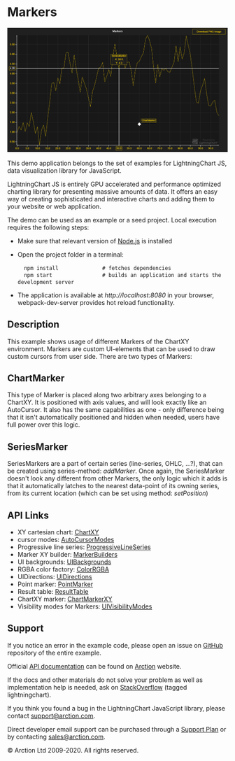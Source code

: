 # Markers

![Markers](markers.png)

This demo application belongs to the set of examples for LightningChart JS, data visualization library for JavaScript.

LightningChart JS is entirely GPU accelerated and performance optimized charting library for presenting massive amounts of data. It offers an easy way of creating sophisticated and interactive charts and adding them to your website or web application.

The demo can be used as an example or a seed project. Local execution requires the following steps:

- Make sure that relevant version of [Node.js](https://nodejs.org/en/download/) is installed
- Open the project folder in a terminal:

        npm install              # fetches dependencies
        npm start                # builds an application and starts the development server

- The application is available at *http://localhost:8080* in your browser, webpack-dev-server provides hot reload functionality.


## Description

This example shows usage of different Markers of the ChartXY environment.
Markers are custom UI-elements that can be used to draw custom cursors from user side. There are two types of Markers:

## ChartMarker

This type of Marker is placed along two arbitrary axes belonging to a ChartXY. It is positioned with axis values, and will look exactly like an AutoCursor. It also has the same capabilities as one - only difference being that it isn't automatically positioned and hidden when needed, users have full power over this logic.

## SeriesMarker

SeriesMarkers are a part of certain series (line-series, OHLC, ...?), that can be created using series-method: *addMarker*. Once again, the SeriesMarker doesn't look any different from other Markers, the only logic which it adds is that it automatically latches to the nearest data-point of its owning series, from its current location (which can be set using method: *setPosition*)


## API Links

* XY cartesian chart: [ChartXY]
* cursor modes: [AutoCursorModes]
* Progressive line series: [ProgressiveLineSeries]
* Marker XY builder: [MarkerBuilders]
* UI backgrounds: [UIBackgrounds]
* RGBA color factory: [ColorRGBA]
* UIDirections: [UIDirections]
* Point marker: [PointMarker]
* Result table: [ResultTable]
* ChartXY marker: [ChartMarkerXY]
* Visibility modes for Markers: [UIVisibilityModes]


## Support

If you notice an error in the example code, please open an issue on [GitHub][0] repository of the entire example.

Official [API documentation][1] can be found on [Arction][2] website.

If the docs and other materials do not solve your problem as well as implementation help is needed, ask on [StackOverflow][3] (tagged lightningchart).

If you think you found a bug in the LightningChart JavaScript library, please contact support@arction.com.

Direct developer email support can be purchased through a [Support Plan][4] or by contacting sales@arction.com.

[0]: https://github.com/Arction/
[1]: https://www.arction.com/lightningchart-js-api-documentation/
[2]: https://www.arction.com
[3]: https://stackoverflow.com/questions/tagged/lightningchart
[4]: https://www.arction.com/support-services/

© Arction Ltd 2009-2020. All rights reserved.


[ChartXY]: https://www.arction.com/lightningchart-js-api-documentation/v1.2.0/classes/chartxy.html
[AutoCursorModes]: https://www.arction.com/lightningchart-js-api-documentation/v1.2.0/enums/autocursormodes.html
[ProgressiveLineSeries]: https://www.arction.com/lightningchart-js-api-documentation/v1.2.0/classes/progressivelineseries.html
[MarkerBuilders]: https://www.arction.com/lightningchart-js-api-documentation/v1.2.0/globals.html#markerbuilders
[UIBackgrounds]: https://www.arction.com/lightningchart-js-api-documentation/v1.2.0/globals.html#uibackgrounds
[ColorRGBA]: https://www.arction.com/lightningchart-js-api-documentation/v1.2.0/globals.html#colorrgba
[UIDirections]: https://www.arction.com/lightningchart-js-api-documentation/v1.2.0/enums/uidirections.html
[PointMarker]: https://www.arction.com/lightningchart-js-api-documentation/v1.2.0/interfaces/pointmarker.html
[ResultTable]: https://www.arction.com/lightningchart-js-api-documentation/v1.2.0/interfaces/resulttable.html
[ChartMarkerXY]: https://www.arction.com/lightningchart-js-api-documentation/v1.2.0/classes/chartmarkerxy.html
[UIVisibilityModes]: https://www.arction.com/lightningchart-js-api-documentation/v1.2.0/enums/uivisibilitymodes.html

